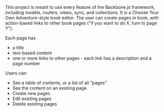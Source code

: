 This project is meant to use every feature of the Backbone.js framework, including models, routers, views, sync, and collections. It is a Choose Your Own Adventure-style book editor. The user can create pages in book, with action-based links to other book pages ("if you want to do X, turn to page Y").

Each page has

* a title
* text-based content 
* one or more links to other pages - each link has a description and a page number

Users can:

* See a table of contents, or a list of all "pages"
* See the content on an existing page
* Create new pages
* Edit existing pages
* Delete existing pages